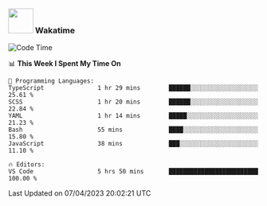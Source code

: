 ### <img src="https://media.giphy.com/media/VgCDAzcKvsR6OM0uWg/giphy.gif" width="50"> Wakatime

  <!--START_SECTION:waka-->
![Code Time](http://img.shields.io/badge/Code%20Time-1%2C355%20hrs%203%20mins-blue)

📊 **This Week I Spent My Time On** 

```text
💬 Programming Languages: 
TypeScript               1 hr 29 mins        ██████░░░░░░░░░░░░░░░░░░░   25.61 % 
SCSS                     1 hr 20 mins        ██████░░░░░░░░░░░░░░░░░░░   22.84 % 
YAML                     1 hr 14 mins        █████░░░░░░░░░░░░░░░░░░░░   21.23 % 
Bash                     55 mins             ████░░░░░░░░░░░░░░░░░░░░░   15.80 % 
JavaScript               38 mins             ███░░░░░░░░░░░░░░░░░░░░░░   11.10 % 

🔥 Editors: 
VS Code                  5 hrs 50 mins       █████████████████████████   100.00 % 
```


 Last Updated on 07/04/2023 20:02:21 UTC
<!--END_SECTION:waka-->
